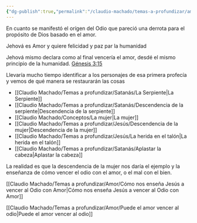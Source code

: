 ```yaml
---
{"dg-publish":true,"permalink":"/claudio-machado/temas-a-profundizar/amor/dios-promete-librar-del-odio/"}
---
```


En cuanto se manifestó el orígen del Odio que pareció una derrota para el propósito de Dios basado en el amor.

Jehová es Amor y quiere felicidad y paz par la humanidad 

Jehová mismo declara como al final vencería el amor, desdé el mismo principio de la humanidad. [Génesis 3:15](https://wol.jw.org/es/wol/b/r4/lp-s/nwtsty/1/3#v=1:3:15)

Llevaría mucho tiempo identificar a los personajes de esa primera profecía y vemos de qué manera se restaurarán las cosas 
- [[Claudio Machado/Temas a profundizar/Satanás/La Serpiente\|La Serpiente]] 
- [[Claudio Machado/Temas a profundizar/Satanás/Descendencia de la serpiente\|Descendencia de la serpiente]] 
- [[Claudio Machado/Conceptos/La mujer\|La mujer]] 
- [[Claudio Machado/Temas a profundizar/Jesús/Descendencia de la mujer\|Descendencia de la mujer]] 
- [[Claudio Machado/Temas a profundizar/Jesús/La herida en el talón\|La herida en el talón]] 
- [[Claudio Machado/Temas a profundizar/Satanás/Aplastar la cabeza\|Aplastar la cabeza]] 

La realidad es que la descendencia de la mujer nos daría el ejemplo y la enseñanza de cómo vencer el odio con el amor, o el mal con el bien.

[[Claudio Machado/Temas a profundizar/Amor/Cómo nos enseña Jesús a vencer al Odio con Amor\|Cómo nos enseña Jesús a vencer al Odio con Amor]]

[[Claudio Machado/Temas a profundizar/Amor/Puede el amor vencer al odio\|Puede el amor vencer al odio]]




